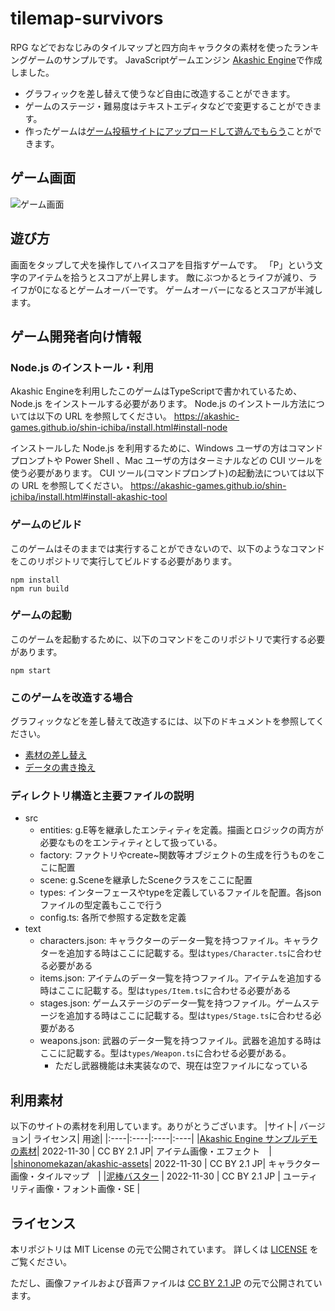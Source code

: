 # tilemap-survivors
RPG などでおなじみのタイルマップと四方向キャラクタの素材を使ったランキングゲームのサンプルです。
JavaScriptゲームエンジン [Akashic Engine](https://akashic-games.github.io/)で作成しました。

* グラフィックを差し替えて使うなど自由に改造することができます。
* ゲームのステージ・難易度はテキストエディタなどで変更することができます。
* 作ったゲームは[ゲーム投稿サイトにアップロードして遊んでもらう](https://akashic-games.github.io/shin-ichiba/submit.html)ことができます。

## ゲーム画面
![ゲーム画面](/img/game_animation.gif)

## 遊び方
画面をタップして犬を操作してハイスコアを目指すゲームです。
「P」という文字のアイテムを拾うとスコアが上昇します。
敵にぶつかるとライフが減り、ライフが0になるとゲームオーバーです。
ゲームオーバーになるとスコアが半減します。

## ゲーム開発者向け情報

### Node.js のインストール・利用
Akashic Engineを利用したこのゲームはTypeScriptで書かれているため、Node.js をインストールする必要があります。
Node.js のインストール方法については以下の URL を参照してください。
https://akashic-games.github.io/shin-ichiba/install.html#install-node

インストールした Node.js を利用するために、Windows ユーザの方はコマンドプロンプトや Power Shell 、Mac ユーザの方はターミナルなどの CUI ツールを使う必要があります。
CUI ツール(コマンドプロンプト)の起動法については以下の URL を参照してください。
https://akashic-games.github.io/shin-ichiba/install.html#install-akashic-tool

### ゲームのビルド
このゲームはそのままでは実行することができないので、以下のようなコマンドをこのリポジトリで実行してビルドする必要があります。

```
npm install
npm run build
```

### ゲームの起動
このゲームを起動するために、以下のコマンドをこのリポジトリで実行する必要があります。

```
npm start
```

### このゲームを改造する場合

グラフィックなどを差し替えて改造するには、以下のドキュメントを参照してください。

* [素材の差し替え](./doc/change-asset.md)
* [データの書き換え](./doc/change-data.md)

### ディレクトリ構造と主要ファイルの説明
* src
  * entities: g.E等を継承したエンティティを定義。描画とロジックの両方が必要なものをエンティティとして扱っている。
  * factory: ファクトリやcreate~関数等オブジェクトの生成を行うものをここに配置
  * scene: g.Sceneを継承したSceneクラスをここに配置
  * types: インターフェースやtypeを定義しているファイルを配置。各jsonファイルの型定義もここで行う
  * config.ts: 各所で参照する定数を定義
* text
  * characters.json: キャラクターのデータ一覧を持つファイル。キャラクターを追加する時はここに記載する。型は`types/Character.ts`に合わせる必要がある
  * items.json: アイテムのデータ一覧を持つファイル。アイテムを追加する時はここに記載する。型は`types/Item.ts`に合わせる必要がある
  * stages.json: ゲームステージのデータ一覧を持つファイル。ゲームステージを追加する時はここに記載する。型は`types/Stage.ts`に合わせる必要がある
  * weapons.json: 武器のデータ一覧を持つファイル。武器を追加する時はここに記載する。型は`types/Weapon.ts`に合わせる必要がある。
    * ただし武器機能は未実装なので、現在は空ファイルになっている

## 利用素材
以下のサイトの素材を利用しています。ありがとうございます。
|サイト| バージョン| ライセンス| 用途|
|:----|:----|:----|:----|
|[Akashic Engine サンプルデモの素材](https://akashic-games.github.io/asset/material.html)| 2022-11-30 | CC BY 2.1 JP| アイテム画像・エフェクト　|
|[shinonomekazan/akashic-assets](https://github.com/shinonomekazan/akashic-assets)| 2022-11-30 | CC BY 2.1 JP| キャラクター画像・タイルマップ　|
|[泥棒バスター](https://github.com/akashic-contents/thiefBuster) | 2022-11-30 | CC BY 2.1 JP | ユーティリティ画像・フォント画像・SE |

## ライセンス
本リポジトリは MIT License の元で公開されています。
詳しくは [LICENSE](./LICENSE) をご覧ください。

ただし、画像ファイルおよび音声ファイルは
[CC BY 2.1 JP](https://creativecommons.org/licenses/by/2.1/jp/) の元で公開されています。
